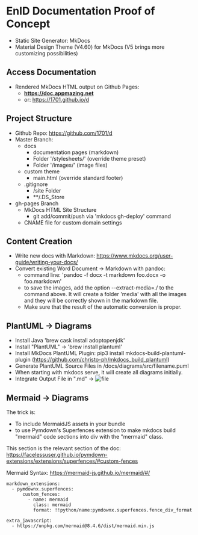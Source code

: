# EnID Documentation Proof of Concept

- Static Site Generator: MkDocs
- Material Design Theme (V4.60) for MkDocs (V5 brings more  customizing possibilities)

## Access Documentation

- Rendered MkDocs HTML output on Github Pages:
    - **https://doc.appmazing.net**
    - or: https://1701.github.io/d

## Project Structure

- Github Repo: https://github.com/1701/d
- Master Branch:
    - docs
        - documentation pages (markdown)
        - Folder '/stylesheets/' (override theme preset)
        - Folder '/images/' (image files)
    - custom theme
        - main.html (override standard footer)
    - .gitignore
        - /site Folder
        - **/.DS_Store
- gh-pages Branch
    - MkDocs HTML Site Structure
      - git add/commit/push via 'mkdocs gh-deploy' command
    - CNAME file for custom domain settings

## Content Creation

- Write new docs with Markdown: https://www.mkdocs.org/user-guide/writing-your-docs/
- Convert existing Word Document -> Markdown with pandoc:
    - command line: 'pandoc -f docx -t markdown foo.docx -o foo.markdown'
    - to save the images, add the option --extract-media=./ to the command above. It will create a folder 'media' with all the images and they will be correctly shown in the markdown file.
    - Make sure that the result of the automatic conversion is proper. 

## PlantUML -> Diagrams

- Install Java 'brew cask install adoptopenjdk'
- Install "PlantUML" -> 'brew install plantuml'
- Install MkDocs PlantUML Plugin: pip3 install mkdocs-build-plantuml-plugin (https://github.com/christo-ph/mkdocs_build_plantuml)
- Generate PlantUML Source Files in /docs/diagrams/src/filename.puml
- When starting with mkdocs serve, it will create all diagrams initially.
- Integrate Output File in ".md" -> ![file](diagrams/out/filename.svg)

## Mermaid -> Diagrams

The trick is:

- To include MermaidJS assets in your bundle
- to use Pymdown's Superfences extension to make mkdocs build "mermaid" code sections into div with the "mermaid" class.

This section is the relevant section of the doc: https://facelessuser.github.io/pymdown-extensions/extensions/superfences/#custom-fences

Mermaid Syntax: https://mermaid-js.github.io/mermaid/#/

``` shell
markdown_extensions:
  - pymdownx.superfences:
      custom_fences:
        - name: mermaid
          class: mermaid
          format: !!python/name:pymdownx.superfences.fence_div_format

extra_javascript:
  - https://unpkg.com/mermaid@8.4.6/dist/mermaid.min.js
```
